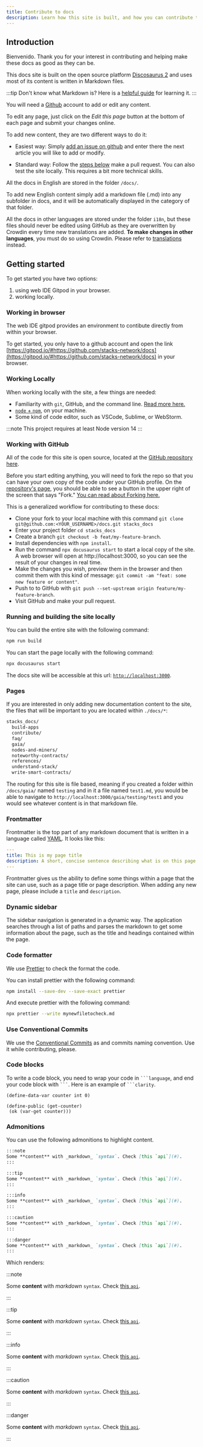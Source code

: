 ```yaml
---
title: Contribute to docs
description: Learn how this site is built, and how you can contribute to it.
---
```


## Introduction

Bienvenido. Thank you for your interest in contributing and helping make these docs as good as they can be.

This docs site is built on the open source platform [Discosaurus 2](https://docusaurus.io/) and uses most of its content is written in Markdown files.

:::tip Don't know what Markdown is? Here is a [helpful guide](https://guides.github.com/features/mastering-markdown/) for learning it. :::

You will need a [Github](https://www.github.com) account to add or edit any content.

To edit any page, just click on the *Edit this page* button at the bottom of each page and submit your changes online.

To add new content, they are two different ways to do it:

- Easiest way: Simply [add an issue on github](https://github.com/stacks-network/docs/issues/new) and enter there the next article you will like to add or modify.

- Standard way: Follow the [steps below](#getting-started) make a pull request. You can also test the site locally. This requires a bit more technical skills.

All the docs in English are stored in the folder `/docs/`.

To add new English content simply add a markdown file (.md) into any subfolder in docs, and it will be automatically displayed in the category of that folder.

All the docs in other languages are stored under the folder `i18n`, but these files should never be edited using GitHub as they are overwritten by Crowdin every time new translations are added.  **To make changes in other languages**, you must do so using Crowdin. Please refer to [translations](translations) instead.
## Getting started

To get started you have two options:

1. using web IDE Gitpod in your browser.
2. working locally.

### Working in browser

The web IDE gitpod provides an environment to contibute directly from within your browser.

To get started, you only have to a github account and open the link [https://gitpod.io/#https://github.com/stacks-network/docs](https://gitpod.io/#https://github.com/stacks-network/docs) in your browser.

### Working Locally

When working locally with the site, a few things are needed:

- Familiarity with `git`, GitHub, and the command line. [Read more here.](https://docs.github.com/en/github/getting-started-with-github/quickstart)
- [`node` + `npm`,](https://docs.npmjs.com/downloading-and-installing-node-js-and-npm) on your machine.
- Some kind of code editor, such as VSCode, Sublime, or WebStorm.

:::note
This project requires at least Node version 14
:::

### Working with GitHub

All of the code for this site is open source, located at the [GitHub repository here](https://github.com/stacks-network/docs).

Before you start editing anything, you will need to fork the repo so that you can have your own copy of the code under your GitHub profile. On the [repository's page](https://github.com/stacks-network/docs), you should be able to see a button in the upper right of the screen that says "Fork." [You can read about Forking here.](https://docs.github.com/en/github/getting-started-with-github/fork-a-repo)

This is a generalized workflow for contributing to these docs:

- Clone your fork to your local machine with this command `git clone git@github.com:<YOUR_USERNAME>/docs.git stacks_docs`
- Enter your project folder `cd stacks_docs`
- Create a branch `git checkout -b feat/my-feature-branch`.
- Install dependencies with `npm install`.
- Run the command `npx docusaurus start` to start a local copy of the site. A web browser will open at http://localhost:3000, so you can see the result of your changes in real time.
- Make the changes you wish, preview them in the browser and then commit them with this kind of message: `git commit -am "feat: some new feature or content"`.
- Push to to GitHub with `git push --set-upstream origin feature/my-feature-branch`.
- Visit GitHub and make your pull request.

### Running and building the site locally

You can build the entire site with the following command:
```bash
npm run build
```

You can start the page locally with the following command:
```bash
npx docusaurus start
```
The docs site will be accessible at this url: [`http://localhost:3000`](http://localhost:3000).


### Pages

If you are interested in only adding new documentation content to the site, the files that will be important to you are located within `./docs/*`:

```bash showLineNumbers highlight=12
stacks_docs/
  build-apps
  contribute/
  faq/
  gaia/
  nodes-and-miners/
  noteworthy-contracts/
  references/
  understand-stack/
  write-smart-contracts/
```

The routing for this site is file based, meaning if you created a folder within `/docs/gaia/` named `testing` and in it a file named `test1.md`, you would be able to navigate to `http://localhost:3000/gaia/testing/test1` and you would see whatever content is in that markdown file.

### Frontmatter

Frontmatter is the top part of any markdown document that is written in a language called [YAML](https://yaml.org/). It looks like this:

```yaml
---
title: This is my page title
description: A short, concise sentence describing what is on this page
---
```

Frontmatter gives us the ability to define some things within a page that the site can use, such as a page title or page description. When adding any new page, please include a `title` and `description`.

### Dynamic sidebar

The sidebar navigation is generated in a dynamic way. The application searches through a list of paths and parses the markdown to get some information about the page, such as the title and headings contained within the page.

### Code formatter

We use [Prettier](https://prettier.io/docs/en/install.html) to check the format the code.

You can install prettier with the following command:

```bash
npm install --save-dev --save-exact prettier
```

And execute prettier with the following command:

```bash
npx prettier --write mynewfiletocheck.md
```

### Use Conventional Commits

We use the [Conventional Commits](https://www.conventionalcommits.org/en/v1.0.0/) as and commits naming convention. Use it while contributing, please.

### Code blocks

To write a code block, you need to wrap your code in ` ```language `, and end your code block with ` ``` `. Here is an example of ` ```clarity `.

```clarity
(define-data-var counter int 0)

(define-public (get-counter)
 (ok (var-get counter)))
```
### Admonitions

You can use the following admonitions to highlight content.

```md
:::note
Some **content** with _markdown_ `syntax`. Check [this `api`](#).
:::

:::tip
Some **content** with _markdown_ `syntax`. Check [this `api`](#).
:::

:::info
Some **content** with _markdown_ `syntax`. Check [this `api`](#).
:::

:::caution
Some **content** with _markdown_ `syntax`. Check [this `api`](#).
:::

:::danger
Some **content** with _markdown_ `syntax`. Check [this `api`](#).
:::
```

Which renders:

:::note

Some **content** with _markdown_ `syntax`. Check [this `api`](#).

:::

:::tip

Some **content** with _markdown_ `syntax`. Check [this `api`](#).

:::

:::info

Some **content** with _markdown_ `syntax`. Check [this `api`](#).

:::

:::caution

Some **content** with _markdown_ `syntax`. Check [this `api`](#).

:::

:::danger

Some **content** with _markdown_ `syntax`. Check [this `api`](#).

:::